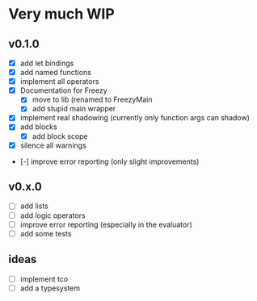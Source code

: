 # Very much WIP

## v0.1.0

- [x] add let bindings
- [x] add named functions
- [x] implement all operators
- [x] Documentation for Freezy
  - [x] move to lib (renamed to FreezyMain
  - [x] add stupid main wrapper
- [x] implement real shadowing (currently only function args can shadow)
- [x] add blocks
   - [x] add block scope
- [x] silence all warnings
- [-] improve error reporting (only slight improvements)

## v0.x.0

- [ ] add lists
- [ ] add logic operators
- [ ] improve error reporting (especially in the evaluator)
- [ ] add some tests

## ideas

- [ ] implement tco
- [ ] add a typesystem
